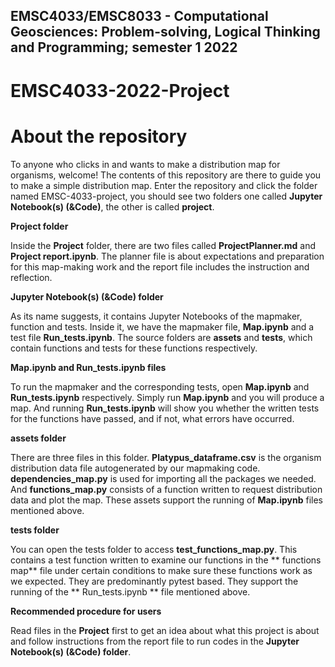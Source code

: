 ## EMSC4033/EMSC8033 - Computational Geosciences: Problem-solving, Logical Thinking and Programming; semester 1 2022
# EMSC4033-2022-Project

# About the repository

To anyone who clicks in and wants to make a distribution map for organisms, welcome! The contents of this repository are there to guide you to make a simple distribution map. Enter the repository and click the folder named EMSC-4033-project, you should see two folders one called **Jupyter Notebook(s) (&Code)**, the other is called **project**. 

**Project folder**

Inside the **Project** folder, there are two files called **ProjectPlanner.md** and **Project report.ipynb**. The planner file is about expectations and preparation for this map-making work and the report file includes the instruction and reflection.

**Jupyter Notebook(s) (&Code) folder**

As its name suggests, it contains Jupyter Notebooks of the mapmaker, function and tests. 
Inside it, we have the mapmaker file, **Map.ipynb** and a test file **Run_tests.ipynb**. The source folders are **assets** and **tests**, which contain functions and tests for these functions respectively.

**Map.ipynb and Run_tests.ipynb files**

To run the mapmaker and the corresponding tests, open **Map.ipynb** and **Run_tests.ipynb** respectively. Simply run **Map.ipynb** and you will produce a map. And running **Run_tests.ipynb** will show you whether the written tests for the functions have passed, and if not, what errors have occurred.

**assets folder**

There are three files in this folder. **Platypus_dataframe.csv** is the organism distribution data file autogenerated by our mapmaking code. **dependencies_map.py** is used for importing all the packages we needed. And **functions_map.py** consists of a function written to request distribution data and plot the map. These assets support the running of **Map.ipynb** files mentioned above.

**tests folder**

You can open the tests folder to access **test_functions_map.py**. This contains a test function written to examine our functions in the ** functions map** file under certain conditions to make sure these functions work as we expected. They are predominantly pytest based. They support the running of the ** Run_tests.ipynb ** file mentioned above.

**Recommended procedure for users**

Read files in the **Project** first to get an idea about what this project is about and follow instructions from the report file to run codes in the **Jupyter Notebook(s) (&Code) folder**.

